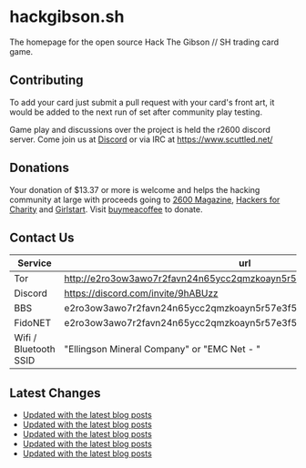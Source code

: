 # hackgibson.sh
The homepage for the open source Hack The Gibson // SH trading card game.


## Contributing

To add your card just submit a pull request with your card's front art, it would be added to the next run of set after community play testing.

Game play and discussions over the project is held the r2600 discord server. Come join us at [Discord](https://discord.com/invite/9hABUzz) or via IRC at https://www.scuttled.net/


## Donations

Your donation of $13.37 or more is welcome and helps the hacking community at large with proceeds going to [2600 Magazine](https://2600.com/), [Hackers for Charity](https://hackersforcharity.org) and [Girlstart](https://girlstart.org).  Visit [buymeacoffee](https://www.buymeacoffee.com/hackgibson.sh) to donate.


## Contact Us

Service | url
-|-
Tor | http://e2ro3ow3awo7r2favn24n65ycc2qmzkoayn5r57e3f56nvjwdcgg32ad.onion
Discord | https://discord.com/invite/9hABUzz
BBS | e2ro3ow3awo7r2favn24n65ycc2qmzkoayn5r57e3f56nvjwdcgg32ad.onion:23
FidoNET | e2ro3ow3awo7r2favn24n65ycc2qmzkoayn5r57e3f56nvjwdcgg32ad.onion:24554
Wifi / Bluetooth SSID | "Ellingson Mineral Company" or "EMC Net - <fidonet address>"

## Latest Changes
<!-- BLOG-POST-LIST:START -->
- [Updated with the latest blog posts](https://github.com/DFW2600/hackgibson.sh/commit/1629bcbae4d12800a980e05f3c8f5d934509e50d)
- [Updated with the latest blog posts](https://github.com/DFW2600/hackgibson.sh/commit/f0444cc6fe6c7b1d3415f82c134716d6d39f0947)
- [Updated with the latest blog posts](https://github.com/DFW2600/hackgibson.sh/commit/85cbd35c87bb165076c31144f62828d0daae8c30)
- [Updated with the latest blog posts](https://github.com/DFW2600/hackgibson.sh/commit/05342cbb2e818ef52b33b7b778c187ec0f960132)
- [Updated with the latest blog posts](https://github.com/DFW2600/hackgibson.sh/commit/6e50255052d65e4a7395537b6255988829d38f4e)
<!-- BLOG-POST-LIST:END -->
